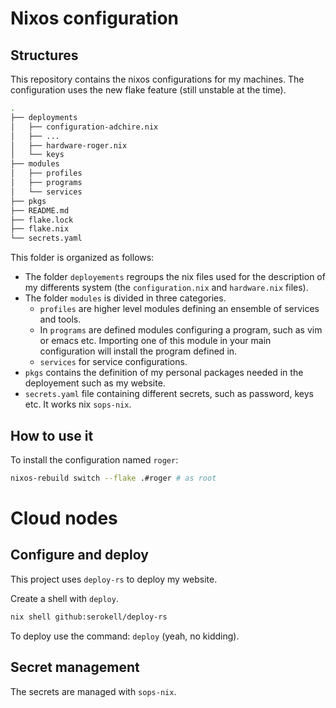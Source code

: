 # Nixos configuration

## Structures

This repository contains the nixos configurations for my machines.
The configuration uses the new flake feature (still unstable at the time).

```bash
.
├── deployments
│   ├── configuration-adchire.nix
│   ├── ...
│   ├── hardware-roger.nix
│   └── keys
├── modules
│   ├── profiles
│   ├── programs
│   └── services
├── pkgs
├── README.md
├── flake.lock
├── flake.nix
└── secrets.yaml
```

This folder is organized as follows:
- The folder `deployements` regroups the nix files used for the description of my differents system (the `configuration.nix` and `hardware.nix` files).
- The folder `modules` is divided in three categories.
	- `profiles` are higher level modules defining an ensemble of services and tools.
	- In `programs` are defined modules configuring a program, such as vim or emacs etc. Importing one of this module in your main configuration will install the program defined in.
	- `services` for service configurations.
- `pkgs` contains the definition of my personal packages needed in the deployement such as my website.
- `secrets.yaml` file containing different secrets, such as password, keys etc. It works nix `sops-nix`.

## How to use it

To install the configuration named `roger`:

```bash
nixos-rebuild switch --flake .#roger # as root
```

# Cloud nodes

## Configure and deploy

This project uses `deploy-rs` to deploy my website.

Create a shell with `deploy`.
```bash
nix shell github:serokell/deploy-rs
```

To deploy use the command: `deploy` (yeah, no kidding).

## Secret management

The secrets are managed with `sops-nix`.
